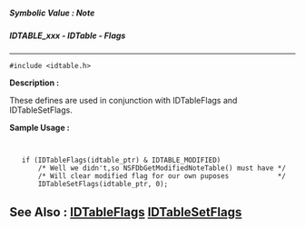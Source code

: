 ##### Symbolic Value : Note
##### IDTABLE_xxx - IDTable - Flags
---
```
#include <idtable.h>
```
**Description :**

These defines are used in conjunction with IDTableFlags and IDTableSetFlags.

**Sample Usage :**
```
  
 
   if (IDTableFlags(idtable_ptr) & IDTABLE_MODIFIED)
       /* Well we didn't,so NSFDbGetModifiedNoteTable() must have */
       /* Will clear modified flag for our own puposes            */
       IDTableSetFlags(idtable_ptr, 0);

```
**See Also :**
[IDTableFlags](/reference/Func/IDTableFlags)
[IDTableSetFlags](/reference/Func/IDTableSetFlags)
---
